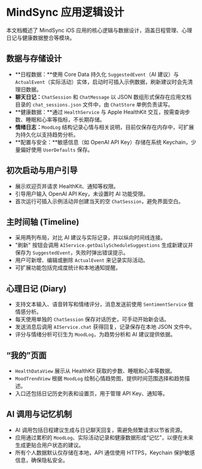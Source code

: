 # MindSync 应用逻辑设计

本文档概述了 MindSync iOS 应用的核心逻辑与数据设计，涵盖日程管理、心理日记与健康数据整合等模块。

## 数据与存储设计
- **日程数据：**使用 Core Data 持久化 `SuggestedEvent`（AI 建议）与 `ActualEvent`（实际活动）实体，启动时可插入示例数据，刷新建议时会先清理旧数据。
- **聊天日记：**`ChatSession` 和 `ChatMessage` 以 JSON 数组形式保存在应用文档目录的 `chat_sessions.json` 文件中，由 `ChatStore` 单例负责读写。
- **健康数据：**通过 `HealthService` 与 Apple HealthKit 交互，按需查询步数、睡眠和心率等指标，不长期存储。
- **情绪日志：**`MoodLog` 结构记录心情与相关说明，目前仅保存在内存中，可扩展为持久化以支持趋势分析。
- **配置与安全：**敏感信息（如 OpenAI API Key）存储在系统 Keychain，少量偏好使用 `UserDefaults` 保存。

## 初次启动与用户引导
- 展示欢迎页并请求 HealthKit、通知等权限。
- 引导用户输入 OpenAI API Key，未设置时 AI 功能受限。
- 首次运行可插入示例活动并创建当天的空 `ChatSession`，避免界面空白。

## 主时间轴 (Timeline)
- 采用两列布局，对比 AI 建议与实际记录，并以纵向时间线连接。
- "刷新" 按钮会调用 `AIService.getDailyScheduleSuggestions` 生成新建议并保存为 `SuggestedEvent`，失败时弹出错误提示。
- 用户可新增、编辑或删除 `ActualEvent` 来记录实际活动。
- 可扩展功能包括完成度统计和本地通知提醒。

## 心理日记 (Diary)
- 支持文本输入、语音转写和情绪评分，消息发送前使用 `SentimentService` 做情感分析。
- 每天使用单独的 `ChatSession` 保存对话历史，可手动开始新会话。
- 发送消息后调用 `AIService.chat` 获得回复，记录保存在本地 JSON 文件中。
- 评分与情绪分析可衍生为 `MoodLog`，为趋势分析和 AI 建议提供依据。

## “我的”页面
- `HealthDataView` 展示从 HealthKit 获取的步数、睡眠和心率等数据。
- `MoodTrendView` 根据 `MoodLog` 绘制心情趋势图，提供时间范围选择和趋势描述。
- 入口还包括日记历史列表和设置页，用于管理 API Key、通知等。

## AI 调用与记忆机制
- AI 调用包括日程建议生成与日记聊天回复，需避免频繁请求以节省资源。
- 应用通过累积的 `MoodLog`、实际活动记录和健康数据形成“记忆”，以便在未来生成更贴合用户状态的建议。
- 所有个人数据默认仅存储在本地，API 通信使用 HTTPS，Keychain 保护敏感信息，确保隐私安全。

